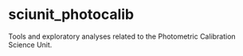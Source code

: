 # sciunit_photocalib
Tools and exploratory analyses related to the Photometric Calibration Science Unit.
